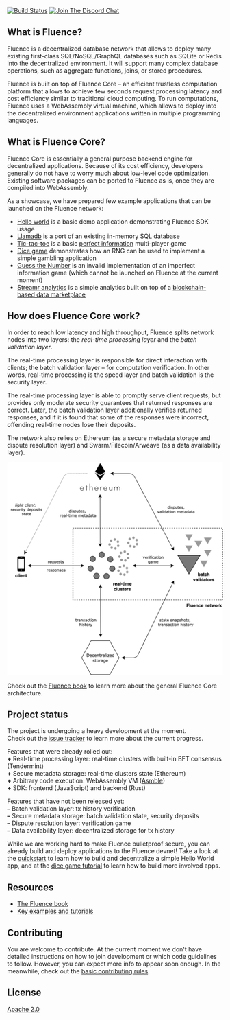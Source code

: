 [![Build Status](https://travis-ci.org/fluencelabs/fluence.svg?branch=master)](https://travis-ci.org/fluencelabs/fluence) 
[![Join The Discord Chat](https://img.shields.io/discord/483968379833679873.svg)](https://discord.gg/9x5XCNd)  

## What is Fluence?

Fluence is a decentralized database network that allows to deploy many existing first-class SQL/NoSQL/GraphQL databases such as SQLite or Redis into the decentralized environment. It will support many complex database operations, such as aggregate functions, joins, or stored procedures.

Fluence is built on top of Fluence Core – an efficient trustless computation platform that allows to achieve few seconds request processing latency and cost efficiency similar to traditional cloud computing. To run computations, Fluence uses a WebAssembly virtual machine, which allows to deploy into the decentralized environment applications written in multiple programming languages.

## What is Fluence Core?

Fluence Core is essentially a general purpose backend engine for decentralized applications. Because of its cost efficiency, developers generally do not have to worry much about low-level code optimization. Existing software packages can be ported to Fluence as is, once they are compiled into WebAssembly.

As a showcase, we have prepared few example applications that can be launched on the Fluence network:

- [Hello world](https://github.com/fluencelabs/tutorials/tree/master/hello-world/app-sdk-rust-2018) is a basic demo application demonstrating Fluence SDK usage
- [Llamadb](https://github.com/fluencelabs/tutorials/tree/master/llamadb) is a port of an existing in-memory SQL database
- [Tic-tac-toe](https://github.com/fluencelabs/tutorials/tree/master/tic-tac-toe) is a basic [perfect information](https://en.wikipedia.org/wiki/Perfect_information) multi-player game
- [Dice game](https://github.com/fluencelabs/tutorials/tree/master/dice-game) demonstrates how an RNG can be used to implement a simple gambling application
- [Guess the Number](https://github.com/fluencelabs/tutorials/tree/master/guessing-game) is an invalid implementation of an imperfect information game (which cannot be launched on Fluence at the current moment)
- [Streamr analytics](https://github.com/fluencelabs/tutorials/tree/master/streamr) is a simple analytics built on top of a [blockchain-based data marketplace](https://www.streamr.com/)

## How does Fluence Core work?

In order to reach low latency and high throughput, Fluence splits network nodes into two layers: the _real-time processing layer_ and the _batch validation layer_. 

The real-time processing layer is responsible for direct interaction with clients; the batch validation layer – for computation verification. In other words, real-time processing is the speed layer and batch validation is the security layer.

The real-time processing layer is able to promptly serve client requests, but provides only moderate security guarantees that returned responses are correct. Later, the batch validation layer additionally verifies returned responses, and if it is found that some of the responses were incorrect, offending real-time nodes lose their deposits. 

The network also relies on Ethereum (as a secure metadata storage and dispute resolution layer) and Swarm/Filecoin/Arweave (as a data availability layer).

<img src="docs/src/images/architecture_overview.png" width="666"/>

Check out the [Fluence book](https://fluence.network/docs/book/introduction/overview.html) to learn more about the general Fluence Core architecture.

## Project status
The project is undergoing a heavy development at the moment.  
Check out the [issue tracker](https://github.com/fluencelabs/fluence/issues) to learn more about the current progress.

Features that were already rolled out:  
**+** Real-time processing layer: real-time clusters with built-in BFT consensus (Tendermint)  
**+** Secure metadata storage: real-time clusters state (Ethereum)  
**+** Arbitrary code execution: WebAssembly VM ([Asmble](https://github.com/cretz/asmble))  
**+** SDK: frontend (JavaScript) and backend (Rust)  

Features that have not been released yet:  
**–** Batch validation layer: tx history verification  
**–** Secure metadata storage: batch validation state, security deposits  
**–** Dispute resolution layer: verification game  
**–** Data availability layer: decentralized storage for tx history  

While we are working hard to make Fluence bulletproof secure, you can already build and deploy applications to the Fluence devnet! Take a look at the [quickstart](https://fluence.network/docs/book/quickstart/index.html) to learn how to build and decentralize a simple Hello World app, and at the [dice game tutorial](https://github.com/fluencelabs/tutorials/tree/master/dice-game) to learn how to build more involved apps.

## Resources

- [The Fluence book](https://fluence.network/docs/book/)
- [Key examples and tutorials](https://github.com/fluencelabs/tutorials)

## Contributing
You are welcome to contribute. At the current moment we don't have detailed instructions on how to join development or which code guidelines to follow. However, you can expect more info to appear soon enough. In the meanwhile, check out the [basic contributing rules](./CONTRIBUTING.md).

## License
[Apache 2.0](./LICENSE.md)
